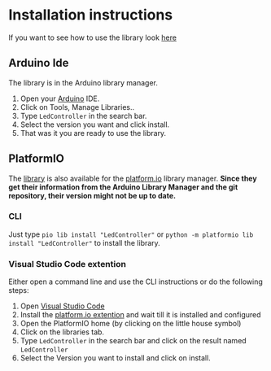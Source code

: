 # Installation instructions

If you want to see how to use the library look [here](dc/dc4/md_doc_usage.html)

## Arduino Ide

The library is in the Arduino library manager.

1. Open your [Arduino](http://arduino.cc) IDE.
2. Click on Tools, Manage Libraries..
3. Type `LedController` in the search bar.
4. Select the version you want and click install.
5. That was it you are ready to use the library.

## PlatformIO

The [library](https://platformio.org/lib/show/7144/LedController) is also available for the [platform.io](https://platformio.org/platformio) library manager.
**Since they get their information from the Arduino Library Manager and the git repository, their version might not be up to date.**

### CLI

Just type `pio lib install "LedController"` or `python -m platformio lib install "LedController"` to install the library.

### Visual Studio Code extention

Either open a command line and use the CLI instructions or do the following steps:

1. Open [Visual Studio Code](https://code.visualstudio.com/)
2. Install the [platform.io extention](https://platformio.org/platformio-ide) and wait till it is installed and configured
3. Open the PlatformIO home (by clicking on the little house symbol)
4. Click on the libraries tab.
5. Type `LedController` in the search bar and click on the result named `LedController`
6. Select the Version you want to install and click on install.
